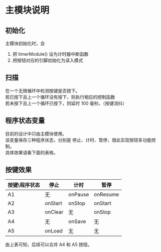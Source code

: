 # 主模块说明  

## 初始化  
主模块初始化时，会
1. 把 timerModule() 设为计时器中断函数  
2. 把按钮对应的引脚初始化为读入模式  

## 扫描
在一个无限循环中检测按键是否按下。  
若已按下且上一个循环没有按下，则执行相应的控制函数  
若未按下且上一个循环已按下，则延时 100 毫秒。（按键消抖）  

## 程序状态变量  
目前的设计中只由主模块使用。  
该变量保存三种程序状态，分别是 停止、计时、暂停，借此实现按钮多功能控制。  
具体效果请看下面的表格。  

## 按键效果  

| 按键\程序状态 | 停止 | 计时 | 暂停 |
| ------ | ------ | ------ | ------ |
| A1 | 无 | onPause | onResume |
| A2 | onStart | onStop | onStart |
| A3 | onClear | 无 | onStop |
| A4 | 无 | onSave | 无 |
| A5 | onLoad | 无 | 无 |

由上表可知，后续可以合并 A4 和 A5 按钮。  